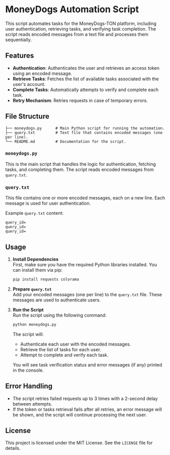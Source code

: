 # MoneyDogs Automation Script

This script automates tasks for the MoneyDogs-TON platform, including user authentication, retrieving tasks, and verifying task completion. The script reads encoded messages from a text file and processes them sequentially.

## Features

- **Authentication**: Authenticates the user and retrieves an access token using an encoded message.
- **Retrieve Tasks**: Fetches the list of available tasks associated with the user's account.
- **Complete Tasks**: Automatically attempts to verify and complete each task.
- **Retry Mechanism**: Retries requests in case of temporary errors.

## File Structure

```
├── moneydogs.py      # Main Python script for running the automation.
├── query.txt         # Text file that contains encoded messages (one per line).
└── README.md         # Documentation for the script.
```

### `moneydogs.py`

This is the main script that handles the logic for authentication, fetching tasks, and completing them. The script reads encoded messages from `query.txt`.

### `query.txt`

This file contains one or more encoded messages, each on a new line. Each message is used for user authentication.

Example `query.txt` content:

```
query_id=
query_id=
query_id=
```

## Usage

1. **Install Dependencies**  
   First, make sure you have the required Python libraries installed. You can install them via pip:

   ```bash
   pip install requests colorama
   ```

2. **Prepare `query.txt`**  
   Add your encoded messages (one per line) to the `query.txt` file. These messages are used to authenticate users.

3. **Run the Script**  
   Run the script using the following command:

   ```bash
   python moneydogs.py
   ```

   The script will:

   - Authenticate each user with the encoded messages.
   - Retrieve the list of tasks for each user.
   - Attempt to complete and verify each task.

   You will see task verification status and error messages (if any) printed in the console.

## Error Handling

- The script retries failed requests up to 3 times with a 2-second delay between attempts.
- If the token or tasks retrieval fails after all retries, an error message will be shown, and the script will continue processing the next user.

## License

This project is licensed under the MIT License. See the `LICENSE` file for details.
